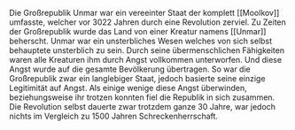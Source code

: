 Die Großrepublik Unmar war ein vereeinter Staat der komplett [[Moolkov]] umfasste, welcher vor 3022 Jahren durch eine Revolution zerviel. Zu Zeiten der Großrepublik wurde das Land von einer Kreatur namens [[Unmar]] beherscht. 
Unmar war ein unsterbliches Wesen welches von sich selbst behauptete unsterblich zu sein.
Durch seine übermenschlichen Fähigkeiten waren alle Kreaturen ihm durch Angst vollkommen unterworfen. Und diese Angst wurde auf die gesamte Bevölkerung übertragen. So war die Großrepublik zwar ein langlebiger Staat, jedoch basierte seine einzige Legitimität auf Angst. Als einige wenige diese Angst überwinden, beziehungsweise ihr trotzen konnten fiel die Republik in sich zusammen. Die Revolution selbst dauerte zwar trotzdem ganze 30 Jahre, war jedoch nichts im Vergleich zu 1500 Jahren Schreckenherrschaft.